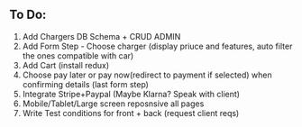 <h2>To Do:</h2>
<ol>
    <li>Add Chargers DB Schema + CRUD ADMIN</li>
    <li>Add Form Step - Choose charger (display priuce and features, auto filter the ones compatible with car)</li>
    <li>Add Cart (install redux)</li>
    <li>Choose pay later or pay now(redirect to payment if selected) when confirming details (last form step)</li>
    <li>Integrate Stripe+Paypal (Maybe Klarna? Speak with client)</li>
    <li>Mobile/Tablet/Large screen reposnsive all pages</li>
    <li>Write Test conditions for front + back (request client reqs)</li>
<ol>